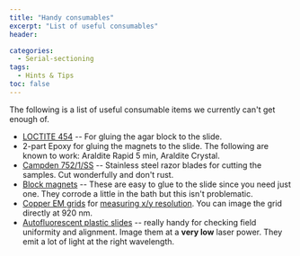 ```yaml
---
title: "Handy consumables"
excerpt: "List of useful consumables"
header:

categories:
  - Serial-sectioning
tags: 
  - Hints & Tips
toc: false
---
```

 
The following is a list of useful consumable items we currently can't get enough of.

- [LOCTITE 454](http://www.loctite.co.uk/loctite-4087.htm?nodeid=8802626109441) -- For gluing the agar block to the slide.
-  2-part Epoxy for gluing the magnets to the slide. The following are known to work: Araldite Rapid 5 min, Araldite Crystal. 
- [Campden 752/1/SS](https://campdeninstruments.com/products/stainless-steel-blades-50) -- Stainless steel razor blades for cutting the samples. Cut wonderfully and don't rust.  
- [Block magnets](https://www.supermagnete.ch/eng/block-magnets-neodymium/block-magnet-22mm-x-8.5mm-x-1.4mm-neodymium-35sh-nickel-plated_Q-22-8.5-1.4-SHN) -- These are easy to glue to the slide since you need just one. They corrode a little in the bath but this isn't problematic. 
- [Copper EM grids](http://www.2spi.com/item/2145c-xa/) for [measuring x/y resolution](https://github.com/BaselLaserMouse/TissueVisionMods/wiki/Measuring-X-Y-resolution). You can image the grid directly at 920 nm.
- [Autofluorescent plastic slides](https://www.chroma.com/products/accessories/92001-autofluorescent-plastic-slides) -- really handy for checking field uniformity and alignment. Image them at a **very low** laser power. They emit a lot of light at the right wavelength. 
